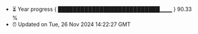 - ⏳ Year progress { ███████████████████████████▁▁▁ } 90.33 %
- ⏰ Updated on Tue, 26 Nov 2024 14:22:27 GMT

